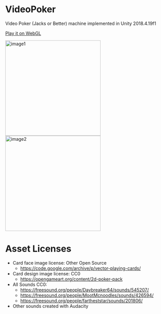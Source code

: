# VideoPoker
Video Poker (Jacks or Better) machine implemented in Unity 2018.4.19f1

[Play it on WebGL](https://bphillips09.github.io/VideoPoker/WebGLBuild/)

<img src="https://i.imgur.com/elGZm1V.png" alt="image1" width="300"/> 
<img src="https://i.imgur.com/mES33Kt.png" alt="image2" width="300"/>


# Asset Licenses
- Card face image license: Other Open Source 
  - https://code.google.com/archive/p/vector-playing-cards/
- Card design image license: CC0
  - https://opengameart.org/content/2d-poker-pack
- All Sounds CC0:
  - https://freesound.org/people/Daybreaker64/sounds/545207/
  - https://freesound.org/people/MootMcnoodles/sounds/426594/
  - https://freesound.org/people/fartheststar/sounds/201806/
- Other sounds created with Audacity
